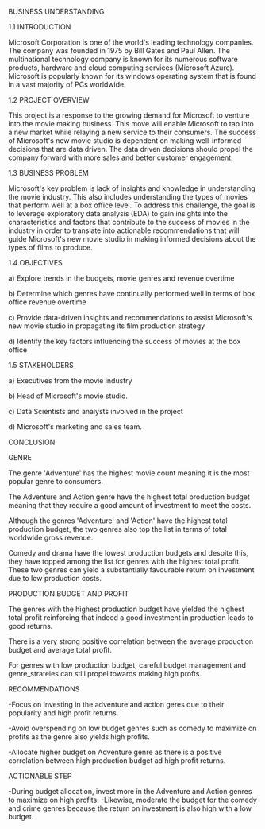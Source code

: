 BUSINESS UNDERSTANDING

1.1 INTRODUCTION

Microsoft Corporation is one of the world's leading technology companies. The company was founded in 1975 by Bill Gates and Paul Allen. The multinational technology company is known for its numerous software products, hardware and cloud computing services (Microsoft Azure). Microsoft is popularly known for its windows operating system that is found in a vast majority of PCs worldwide.

1.2 PROJECT OVERVIEW

This project is a response to the growing demand for Microsoft to venture into the movie making business. This move will enable Microsoft to tap into a new market while relaying a new service to their consumers. The success of Microsoft's new movie studio is dependent on making well-informed decisions that are data driven. The data driven decisions should propel the company forward with more sales and better customer engagement.

1.3 BUSINESS PROBLEM

Microsoft's key problem is lack of insights and knowledge in understanding the movie industry. This also includes understanding the types of movies that perform well at a box office level. To address this challenge, the goal is to leverage exploratory data analysis (EDA) to gain insights into the characteristics and factors that contribute to the success of movies in the industry in order to translate into actionable recommendations that will guide Microsoft's new movie studio in making informed decisions about the types of films to produce.

1.4 OBJECTIVES

a) Explore trends in the budgets, movie genres and revenue overtime

b) Determine which genres have continually performed well in terms of box office revenue overtime

c) Provide data-driven insights and recommendations to assist Microsoft's new movie studio in propagating its film production strategy

d) Identify the key factors influencing the success of movies at the box office

1.5 STAKEHOLDERS

a) Executives from the movie industry

b) Head of Microsoft's movie studio.

c) Data Scientists and analysts involved in the project

d) Microsoft's marketing and sales team.

 CONCLUSION
   
GENRE

The genre 'Adventure' has the highest movie count meaning it is the most popular genre to consumers.

The Adventure and Action genre have the highest total production budget meaning that they require a good amount of investment to meet the costs.

Although the genres 'Adventure' and 'Action' have the highest total production budget, the two genres also top the list in terms of total worldwide gross revenue.

Comedy and drama have the lowest production budgets and despite this, they have topped among the list for genres with the highest total profit. These two genres can yield a substantially favourable return on investment due to low production costs.

PRODUCTION BUDGET AND PROFIT

The genres with the highest production budget have yielded the highest total profit reinforcing that indeed a good investment in production leads to good returns.

There is a very strong positive correlation between the average production budget and average total profit.

For genres with low production budget, careful budget management and genre_strateies can still propel towards making high profts.

 RECOMMENDATIONS
   
-Focus on investing in the adventure and action geres due to their popularity and high profit returns.

-Avoid overspending on low budget genres such as comedy to maximize on profits as the genre also yields high profits.

-Allocate higher budget on Adventure genre as there is a positive correlation between high production budget ad high profit returns.

ACTIONABLE STEP

-During budget allocation, invest more in the Adventure and Action genres to maximize on high profits. -Likewise, moderate the budget for the comedy and crime genres because the return on investment is also high with a low budget.

